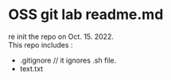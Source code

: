 # OSS git lab readme.md  
re init the repo on Oct. 15. 2022.  
This repo includes :  
- .gitignore // it ignores .sh file.
- text.txt

